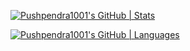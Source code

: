 
[![Pushpendra1001's GitHub | Stats](https://stats.quine.sh/Pushpendra1001/github?theme=dark)](https://quine.sh)

[![Pushpendra1001's GitHub | Languages](https://stats.quine.sh/Pushpendra1001/languages-over-time?theme=light)](https://quine.sh)
